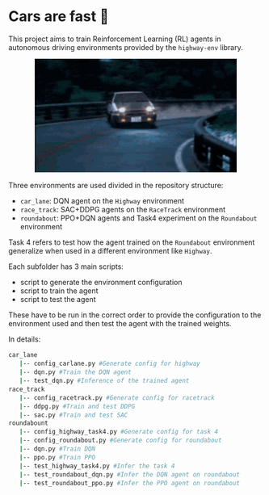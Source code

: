 # Cars are fast :truck:

This project aims to train Reinforcement Learning (RL) agents in autonomous driving environments provided by the `highway-env` library.

<p align="center">
  <img src="images/dejavu.gif" width="400"/>
</p>

Three environments are used divided in the repository structure:
- `car_lane`: DQN agent on the `Highway` environment
- `race_track`: SAC+DDPG agents on the `RaceTrack` environment
- `roundabout`: PPO+DQN agents and Task4 experiment on the `Roundabout` environment

Task 4 refers to test how the agent trained on the `Roundabout` environment generalize when used in a different environment like `Highway`.

Each subfolder has 3 main scripts:
- script to generate the environment configuration
- script to train the agent
- script to test the agent

These have to be run in the correct order to provide the configuration to the environment used and then test the agent with the trained weights.

In details:
```bash
car_lane
   |-- config_carlane.py #Generate config for highway
   |-- dqn.py #Train the DQN agent
   |-- test_dqn.py #Inference of the trained agent
race_track
   |-- config_racetrack.py #Generate config for racetrack
   |-- ddpg.py #Train and test DDPG
   |-- sac.py #Train and test SAC
roundabount
   |-- config_highway_task4.py #Generate config for task 4
   |-- config_roundabout.py #Generate config for roundabout
   |-- dqn.py #Train DQN
   |-- ppo.py #Train PPO
   |-- test_highway_task4.py #Infer the task 4
   |-- test_roundabout_dqn.py #Infer the DQN agent on roundabout
   |-- test_roundabout_ppo.py #Infer the PPO agent on roundabout
```